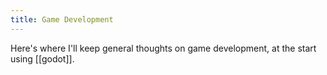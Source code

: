 ```yaml
---
title: Game Development
---
```


Here's where I'll keep general thoughts on game development, at the start using [[godot]].